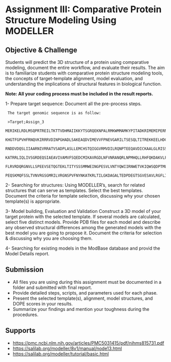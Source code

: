 # Assignment III: Comparative Protein Structure Modeling Using MODELLER

## Objective & Challenge

Students will predict the 3D structure of a protein using comparative modeling, document the entire workflow, and evaluate their results. The aim is to familiarize students with comparative protein structure modeling tools, the concepts of target-template alignment, model evaluation, and understanding the implications of structural features in biological function.

**Note: All your coding process must be included in the result reports.**

  1- Prepare target sequence:
     Document all the pre-process steps.

     The target genomic sequence is as follow:

     >Target;Assign_3
     MERIKELRDLMSQPRTREILTKTTVDHMAIIKKYTSGRQEKNPALRMKWMMAMKYPITADKRIMEMIPERNEQGQTLWSKTNDAGSDRVMVSPLAVTWWNRNGPTTSTVHYPKVYKTYFEKVERL
     KHGTFGPVHFRNQVKIRRRVDINPGHADLSAKEAQDVIMEVVFPNEVGARILTSESQLTITREKKEELHDCKIAPLMVAYMLERELVRKTRFLPVAGGTSSVYIEVLHLTQGTCWEQMYTPGGEV
     RNDDVDQSLIIAARNIVRRATVSADPLASLLEMCHSTQIGGVRMVDILRQNPTEEQAVDICKAALGLRISSSFSFGGFTFKRTSGSSVKKEEEVLTGNLQTLKIRIHEGYEEFTMVGRRATAILR
     KATRRLIQLIVSGRDEQSIAEAVIVAMVFSQEDCMIKAVRGDLNFVNRANQRLNPMHQLLRHFQKDAKVLFQNWGIEPIDNVMGMIGILPDMTPSTEVSLRGVRVSKMGVDEYSSTERVVVSIDR
     FLRVRDQRGNVLLSPEEVSETQGTEKLTITYSSSMMWEINGPESVLVNTYQWIIRNWETVKIQWSQDPTMLYNKMEFEPFQSLVPKAARGQYSGFVRTLFQQMRDVLGTFDTVQIIKLLPFAAAP
     PEQSKMQFSSLTVNVRGSGMRILVRGNSPVFNYNKATKRLTILGKDAGALTEDPDEGTSGVESAVLRGFLILGKEDKRYGPALSINELSNLTKGEKANVLIGQGDVVLVMKRKRDSSILTDSQTATKRIRMAIN

  2- Searching for structures:
     Using MODELLER’s, search for related structures that can serve as templates. Select the best templates.
     Document the criteria for template selection, discussing why your chosen template(s) is appropriate.

  3- Model building, Evaluation and Validation
     Construct a 3D model of your target protein with the selected template.
     If several models are calculated, select five distinct models.
     Provide PDB files for each model and describe any observed structural differences among the generated models with the best model you are going to propose it.
     Document the criteria for selection & discussing why you are choosing them.

  4- Searching for existing models in the ModBase database and provid the Model Details report.

## Submission

- All files you are using during this assignment must be documented in a folder and submitted with final report.
- Provide detailed steps, scripts, and parameters used for each phase.
- Present the selected template(s), alignment, model structures, and DOPE scores in your results.
- Summarize your findings and mention your toughness during the procedures.

## Supports

- https://pmc.ncbi.nlm.nih.gov/articles/PMC5031415/pdf/nihms815731.pdf
- https://salilab.org/modeller/8v1/manual/node13.html
- https://salilab.org/modeller/tutorial/basic.html

